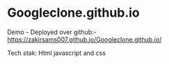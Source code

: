 # Googleclone.github.io

Demo - Deployed over github:- https://zakirsams007.github.io/Googleclone.github.io/

Tech stak: Html javascript and css 
